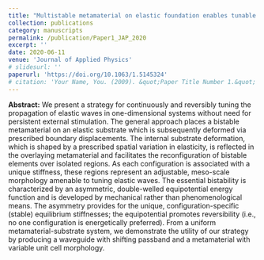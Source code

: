 ```yaml
---
title: "Multistable metamaterial on elastic foundation enables tunable morphology for elastic wave control"
collection: publications
category: manuscripts
permalink: /publication/Paper1_JAP_2020
excerpt: ''
date: 2020-06-11
venue: 'Journal of Applied Physics'
# slidesurl: ''
paperurl: 'https://doi.org/10.1063/1.5145324'
# citation: 'Your Name, You. (2009). &quot;Paper Title Number 1.&quot; <i>Journal 1</i>. 1(1).'
---
```


**Abstract:** We present a strategy for continuously and reversibly tuning the propagation of elastic waves in one-dimensional systems without need for persistent external stimulation. The general approach places a bistable metamaterial on an elastic substrate which is subsequently deformed via prescribed boundary displacements. The internal substrate deformation, which is shaped by a prescribed spatial variation in elasticity, is reflected in the overlaying metamaterial and facilitates the reconfiguration of bistable elements over isolated regions. As each configuration is associated with a unique stiffness, these regions represent an adjustable, meso-scale morphology amenable to tuning elastic waves. The essential bistability is characterized by an asymmetric, double-welled equipotential energy function and is developed by mechanical rather than phenomenological means. The asymmetry provides for the unique, configuration-specific (stable) equilibrium stiffnesses; the equipotential promotes reversibility (i.e., no one configuration is energetically preferred). From a uniform metamaterial-substrate system, we demonstrate the utility of our strategy by producing a waveguide with shifting passband and a metamaterial with variable unit cell morphology.